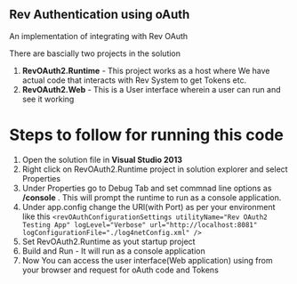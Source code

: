 ## Rev Authentication using oAuth 
An implementation of integrating with Rev OAuth

There are bascially two projects in the solution
1.  **RevOAuth2.Runtime** - This project works as a host where We have actual code that interacts with Rev System to get Tokens etc.
2.  **RevOAuth2.Web** - This is a User interface wherein a user can run and see it working 


# Steps to follow for running this code
1. Open the solution file in **Visual Studio 2013** 
2. Right click on RevOAuth2.Runtime project in solution explorer and select Properties 
3. Under Properties go to Debug Tab and set commnad line options as __/console__ . This will prompt the runtime to run as a console application.
4. Under app.config change the URl(with Port) as per your environment like this 
```<revOAuthConfigurationSettings utilityName="Rev OAuth2 Testing App" logLevel="Verbose" url="http://localhost:8081" logConfigurationFile="./log4netConfig.xml" />```
5. Set RevOAuth2.Runtime as yout startup project
6. Build and Run - It will run as a console application
7. Now You can access the user interface(Web application) using from your browser and request for oAuth code and Tokens



